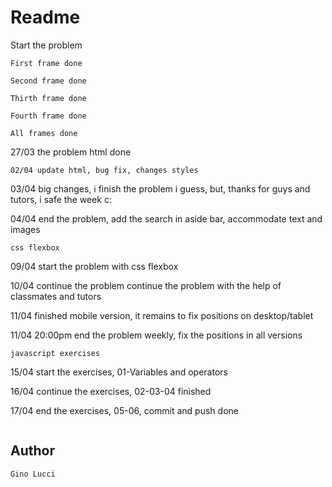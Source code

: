 # Readme
Start the problem

```
First frame done
```

```
Second frame done
```

```
Thirth frame done
```

```
Fourth frame done
```
```
All frames done
```

27/03 the problem html done

```
02/04 update html, bug fix, changes styles
```
03/04 big changes, i finish the problem i guess, but, thanks for guys and tutors, i safe the week c:

04/04 end the problem, add the search in aside bar, accommodate text and images

```
css flexbox 
```

09/04 start the problem with css flexbox

10/04 continue the problem continue the problem with the help of classmates and tutors

11/04 finished mobile version, it remains to fix positions on desktop/tablet

11/04 20:00pm end the problem weekly, fix the positions in all versions

```
javascript exercises
```
15/04 start the exercises, 01-Variables and operators

16/04 continue the exercises, 02-03-04 finished

17/04 end the exercises, 05-06, commit and push done

```

```

## Author

    Gino Lucci